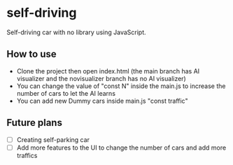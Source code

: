 # self-driving

Self-driving car with no library using JavaScript.

## How to use

- Clone the project then open index.html (the main branch has AI visualizer and the novisualizer branch has no AI visualizer)
- You can change the value of "const N" inside the main.js to increase the number of cars to let the AI learns
- You can add new Dummy cars inside main.js "const traffic"

## Future plans

- [ ]  Creating self-parking car
- [ ]  Add more features to the UI to change the number of cars and add more traffics
